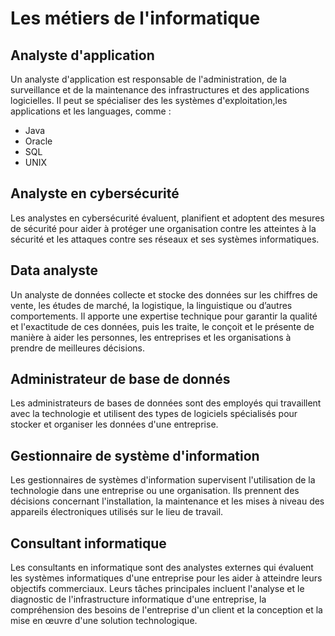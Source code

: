 # Les métiers de l'informatique

## Analyste d'application
Un analyste d'application est responsable de l'administration, de la surveillance et de la maintenance des infrastructures et des applications logicielles.
Il  peut se spécialiser des les systèmes d'exploitation,les applications et les languages, comme :
- Java
- Oracle
- SQL
- UNIX

## Analyste en cybersécurité
Les analystes en cybersécurité évaluent, planifient et adoptent des mesures de sécurité pour aider à protéger une organisation contre les atteintes à la sécurité et les attaques contre ses réseaux et ses systèmes informatiques.

## Data analyste 
Un analyste de données collecte et stocke des données sur les chiffres de vente, les études de marché, la logistique, la linguistique ou d’autres comportements.
Il apporte une expertise technique pour garantir la qualité et l'exactitude de ces données, puis les traite, le conçoit et le présente de manière à aider les personnes, les entreprises et les organisations à prendre de meilleures décisions.

## Administrateur de base de donnés
Les administrateurs de bases de données sont des employés qui travaillent avec la technologie et utilisent des types de logiciels spécialisés pour stocker et organiser les données d'une entreprise.

## Gestionnaire de système d'information
Les gestionnaires de systèmes d'information supervisent l'utilisation de la technologie dans une entreprise ou une organisation. Ils prennent des décisions concernant l'installation, la maintenance et les mises à niveau des appareils électroniques utilisés sur le lieu de travail.

## Consultant informatique 
Les consultants en informatique sont des analystes externes qui évaluent les systèmes informatiques d'une entreprise pour les aider à atteindre leurs objectifs commerciaux. Leurs tâches principales incluent l'analyse et le diagnostic de l'infrastructure informatique d'une entreprise, la compréhension des besoins de l'entreprise d'un client et la conception et la mise en œuvre d'une solution technologique.
